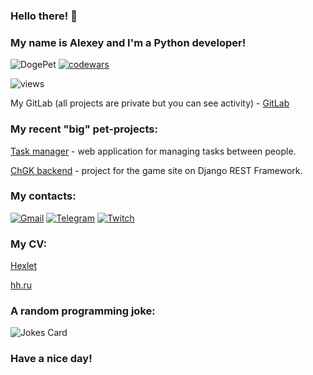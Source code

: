 ### Hello there! :wave: 
### My name is Alexey and I'm a Python developer!

![DogePet](https://user-images.githubusercontent.com/92665549/175049146-cadc63b4-0f29-4a53-9088-cba9701035fd.gif)
[![codewars](https://www.codewars.com/users/Alexion24/badges/micro)](https://www.codewars.com/users/Alexion24)

![views](https://komarev.com/ghpvc/?username=Alexion24&color=brightgreen)

My GitLab (all projects are private but you can see activity) - [GitLab](https://gitlab.com/Alexion24)

### My recent "big" pet-projects:
[Task manager](https://github.com/Alexion24/python-project-lvl4) - web application for managing tasks between people.

[ChGK backend](https://github.com/Alexion24/chgk_backend) - project for the game site on Django REST Framework.


### My contacts:

[![Gmail](https://img.shields.io/badge/Gmail-D14836?style=for-the-badge&logo=gmail&logoColor=white)](mailto:alex24bryant@mail.ru)
[![Telegram](https://img.shields.io/badge/Telegram-2CA5E0?style=for-the-badge&logo=telegram&logoColor=white)](https://t.me/Alexion24)
[![Twitch](https://img.shields.io/badge/Twitch-%239146FF.svg?style=for-the-badge&logo=Twitch&logoColor=white)](https://www.twitch.tv/alexion24)

### My CV:
[Hexlet](https://cv.hexlet.io/resumes/848)

[hh.ru](https://perm.hh.ru/resume/36bc3ae9ff04664a0c0039ed1f6a454b726547)

### A random programming joke:

![Jokes Card](https://readme-jokes.vercel.app/api)

### Have a nice day!


